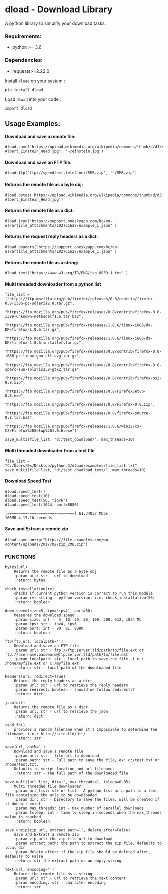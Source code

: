 # dload - Download Library

A python library to simplify your download tasks.


### Requirements:
+ python >= 3.6 

### Dependencies:
+ requests>=2.22.0

Install `dload` on your system : 

```
pip install dload
```

Load `dload` into your code : 

```
import dload
```

## Usage Examples:

#### Download and save a remote file:
```
dload.save('https://upload.wikimedia.org/wikipedia/commons/thumb/d/d3/Albert_Einstein_Head.jpg/800px-Albert_Einstein_Head.jpg', '~/einstein.jpg')  
```

#### Download and save an FTP file:
```
dload.ftp('ftp://speedtest.tele2.net/5MB.zip', '~/5MB.zip')  

```

#### Returns the remote file as a byte obj:
```
dload.bytes('https://upload.wikimedia.org/wikipedia/commons/thumb/d/d3/Albert_Einstein_Head.jpg/800px-Albert_Einstein_Head.jpg')
```


#### Returns the remote file as a dict:
```
dload.json("https://support.oneskyapp.com/hc/en-us/article_attachments/202761627/example_1.json" )
```

#### Returns the request reply headers as a dict:
```
dload.headers("https://support.oneskyapp.com/hc/en-us/article_attachments/202761627/example_1.json" )
```

#### Returns the remote file as a string:

```
dload.text("https://www.w3.org/TR/PNG/iso_8859-1.txt" )
```

#### Multi threaded downloader from a python list

```
file_list = ["https://ftp.mozilla.org/pub/firefox/releases/0.8/contrib/firefox-0.8-i386-pc-solaris2.8.tar.gz",
             "https://ftp.mozilla.org/pub/firefox/releases/0.8/contrib/firefox-0.8-i386-unknown-netbsdelf1.6.tar.bz2",
             "https://ftp.mozilla.org/pub/firefox/releases/1.0.6/linux-i686/da-DK/firefox-1.0.6.tar.gz",
             "https://ftp.mozilla.org/pub/firefox/releases/1.0.6/linux-i686/da-DK/firefox-1.0.6.installer.tar.gz",
             "https://ftp.mozilla.org/pub/firefox/releases/0.8/contrib/firefox-0.8-i686-pc-linux-gnu-ctl-svg.tar.gz",
             "https://ftp.mozilla.org/pub/firefox/releases/0.8/contrib/firefox-0.8-sparc-sun-solaris2.8-gtk2.tar.gz",
             "https://ftp.mozilla.org/pub/firefox/releases/0.8/contrib/firefox-os2-0.8.zip",
             "https://ftp.mozilla.org/pub/firefox/releases/0.8/FirefoxSetup-0.8.exe",
             "https://ftp.mozilla.org/pub/firefox/releases/0.8/Firefox-0.8.zip",
             "https://ftp.mozilla.org/pub/firefox/releases/0.8/firefox-source-0.8.tar.bz2",
             "https://ftp.mozilla.org/pub/firefox/releases/1.0.6/win32/cs-CZ/Firefox%20Setup%201.0.6.exe"]`

save_multi(file_list, "d:/test_dowmload/", max_threads=10)
```


#### Multi threaded downloader from a text file

```
file_list = "C:/Users/0x/Desktop/python_3/dload/examples/file_list.txt"
save_multi(file_list, "d:/test_dowmload_text/", max_threads=10)
```


#### Download Speed Test

```
dload.speed_test()
dload.speed_test(10)
dload.speed_test(50, "ipv6")
dload.speed_test(1024, port=8080)

[==============================] 61.34037 Mbps
100MB = 17.10 seconds
```

#### Save and Extract a remote zip

```
dload.save_unzip("https://file-examples.com/wp-content/uploads/2017/02/zip_2MB.zip")
```

### FUNCTIONS

    bytes(url)
        Returns the remote file as a byte obj
        :param url: str - url to download
        :return: bytes
    
    check_installation(rv)
        checks if current python version is correct to run this module
        :param rv: string - python version, i.e. check_installation(36)
        :return: boolean
    
    down_speed(size=5, ipv='ipv4', port=80)
        Measures the download speed
        :param size: int -  5, 10, 20, 50, 100, 200, 512, 1024 Mb
        :param ipv: str - ipv4, ipv6
        :param port: int - 80, 81, 8080
        :return: boolean
    
    ftp(ftp_url, localpath='')
        Download and save an FTP file
        :param url: str - ftp://ftp.server.tld/path/to/file.ext or ftp://username:password@ftp.server.tld/path/to/file.ext
        :param localpath: str - local path to save the file, i.e.: /home/myfile.ext or c:/myfile.ext
        :return: str - local path of the downloaded file
    
    headers(url, redirect=True)
        Returns the reply headers as a dict
        :param url: str - url to retrieve the reply headers
        :param redirect: boolean - should we follow redirects?
        :return: dict
    
    json(url)
        Returns the remote file as a dict
        :param url: str - url to retrieve the json
        :return: dict
    
    rand_fn()
        provides a random filename when it's impossible to determine the filename, i.e.: http://site.tld/dir/
        :return: str
    
    save(url, path='')
        Download and save a remote file
        :param url: str - file url to download
        :param path: str - Full path to save the file, ex: c:/test.txt or /home/test.txt.
        Defaults to script location and url filename.
        :return: str - The full path of the downloaded file
    
    save_multi(url_list, dir='', max_threads=1, tsleep=0.05)
        Multi threaded file downloader
        :param url_list: str or list - A python list or a path to a text file containing the urls to be downloaded
        :param dir: str - Directory to save the files, will be created if it doesn't exist
        :param max_threads: int - Max number of parallel downloads
        :param tsleep: int - time to sleep in seconds when the max_threads value is reached
        :return: boolean
    
    save_unzip(zip_url, extract_path='', delete_after=False)
        Save and Extract a remote zip
        :param zip_url: the zip file url to download
        :param extract_path: the path to extract the zip file, defaults to local dir
        :param delete_after: if the zip file should be deleted after, defaults to False
        :return: str the extract path or an empty string
    
    text(url, encoding='')
        Returns the remote file as a string
        :param url: str - url to retrieve the text content
        :param encoding: str - character encoding
        :return: str
